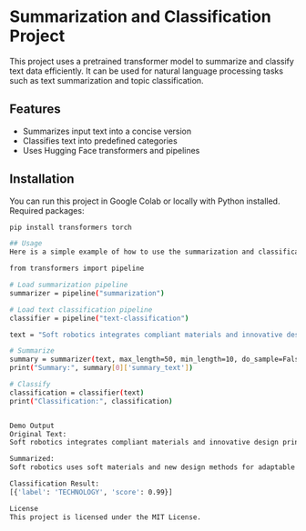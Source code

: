 # Summarization and Classification Project

This project uses a pretrained transformer model to summarize and classify text data efficiently. It can be used for natural language processing tasks such as text summarization and topic classification.

## Features

- Summarizes input text into a concise version
- Classifies text into predefined categories
- Uses Hugging Face transformers and pipelines

## Installation

You can run this project in Google Colab or locally with Python installed. Required packages:

```bash
pip install transformers torch

## Usage
Here is a simple example of how to use the summarization and classification functions:

from transformers import pipeline

# Load summarization pipeline
summarizer = pipeline("summarization")

# Load text classification pipeline
classifier = pipeline("text-classification")

text = "Soft robotics integrates compliant materials and innovative design principles to create flexible and adaptive robotic systems."

# Summarize
summary = summarizer(text, max_length=50, min_length=10, do_sample=False)
print("Summary:", summary[0]['summary_text'])

# Classify
classification = classifier(text)
print("Classification:", classification)


Demo Output
Original Text:
Soft robotics integrates compliant materials and innovative design principles to create flexible and adaptive robotic systems.

Summarized:
Soft robotics uses soft materials and new design methods for adaptable robots.

Classification Result:
[{'label': 'TECHNOLOGY', 'score': 0.99}]

License
This project is licensed under the MIT License.


